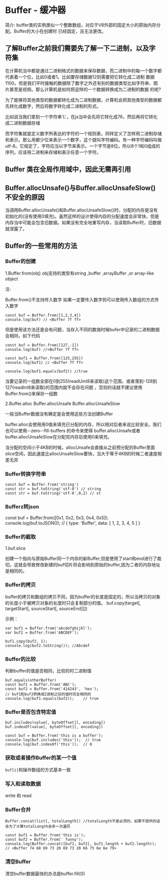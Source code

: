 # Buffer - 缓冲器

简介:
buffer类的实例类似一个整数数组，对应于V8外部的固定大小的原始内存分配。Buffer的大小在创建时
已经固定，且无法更改。

## 了解Buffer之前我们需要先了解一下二进制，以及字符集
在计算机当中都是通过二进制格式的数据来保存数据，而二进制中的每一个数字都代表着一个位，比如0或者1。比如要存储数据12则需要把它转化成二进制
数据1100。但是我们平时接触的数据除了数字之外还有别的数据类型比如字符串、图片甚至是视频。那么计算机是如何把这样的一个数据转换成为二进制的数据
的呢?

为了能够将其他类型的数据都转化成为二进制数据，计算机会把其他类型的数据都先转化成数字，然后将数字转化成二进制的形式。

比如说当我们拿到一个字符串'L'，在js当中会先将它转化成76，然后再将它转化成二进制数据存储

而字符集就是定义数字所表达的字符的一个规则表，同样定义了怎样用二进制存储和表示。那么用都少位来表示一个数字，这个就叫字符编码。有一种字符编码叫做utf-8。它规定了，字符应当以字节来表示。一个字节是8位。所以8个1和0组成的序列，应该用二进制来存储和表示任意一个字符。

## Buffer 类在全局作用域中，因此无需再引用

## Buffer.allocUnsafe()与Buffer.allocUnsafeSlow()不安全的原因

当调用Buffer.allocUnsafe()和Buffer.allocUnsafeSlow()时，分配的内存是没有初始化的(没有使用0填充)。虽然这样的设计使得内存的分配速度会非常快，但是内存当中可能会包含旧数据。如果没有完全地重写内存，当读取Buffer时，旧数据就泄露了。

## Buffer的一些常用的方法

### Buffer的创建

1.Buffer.from(obj) obj支持的类型有string ,buffer ,arrayBuffer ,or array-like object 

注:

Buffer.from()不支持传入数字 如果一定要传入数字则可以使用传入数组的方式传入数字
```
const buf = Buffer.from([1,2,3,4])
console.log(buf) // <Buffer 7f ff>
```

但是使用该方法还是会有问题，当存入不同的数值时候bufer中记录的二进制数据会相同，如下代码
```
const buf = Buffer.from([127,-1])
console.log(buf) //<Buffer 7f ff>

const buf1 = Buffer.from([125,255])
console.log(buf1) // <Buffer 7f ff>

console.log(buf1.equals(buf2)) //true
```
当要记录的一组数全部在0到255(readUint8来读取)这个范围，或者落到-128到127(readInt8来读取)的范围内就不会存在问题
，否则的话就不建议使用Buffer.from()来保存一组数

2.Buffer.alloc Buffer.allocUnsafe Buffer.allocUnsafeSlow

一般当Buffer数据没有确定是会使用这些方法创建Buffer

buffer.alloc会使用用0值来填充已分配的内存，所以相对后者来说比较安全。我们也可以使用--zero--fill-buffers 的命令来使得
buffer.allocUnsafe或者buffer.allocUnsafeSlow在分配完内存后使用0来填充。

当分配的空间小于4KB的时候，allocUnsafe会直接从之前预分配的Buffer里面slice空间，因此速度比allocUnsafeSlow要快，当大于等于4KB的时候二者速度相差无异

### Buffer转换字符串

```
const buf = Buffer.from('string')
const str = buf.toString('utf-8') // string
const str = buf.toString('utf-8',0,2) // st
```

### Bufferz转json

const buf = Buffer.from([0x1, 0x2, 0x3, 0x4, 0x5]);
console.log(buf.toJSON());    // { type: 'Buffer', data: [ 1, 2, 3, 4, 5 ] }

### Buffer的截取

1.buf.slice

创建一个指向与原始Buffer同一个内存的新Buffer,但是使用了start和end进行了裁切。这就会导致修改新建的buf切片将会影响到原始的buffer,因为二者的内存地址是相同的。

### Buffer的拷贝
buffer的拷贝和数组的拷贝不同，因为buffer的长度是固定的，所以当拷贝的对象的长度小于被拷贝对象的长度时只会复制部分的值。
buf.copy(target[, targetStart[, sourceStart[, sourceEnd]]])

示例：
```
var buf1 = Buffer.from('abcdefghijkl');
var buf2 = Buffer.from('ABCDEF');

buf1.copy(buf2, 1);
console.log(buf2.toString()); //Abcdef
```

### Buffer的比较
判断buffer的值是否相同，比较的时二进制值
```
buf.equals(otherBuffer)
const buf1 = Buffer.from('ABC');
const buf2 = Buffer.from('414243', 'hex'); 
// buf1和buf2转换成2进制之后的值时完全相同的
console.log(buf1.equals(buf2));    // true
```

### Buffer是否包含特定值
```
buf.includes(value[, byteOffset][, encoding])
buf.indexOf(value[, byteOffset][, encoding])

const buf = Buffer.from('this is a buffer');
console.log(buf.includes('this'));  // true
console.log(buf.indexOf('this'));  // 0
```

### 获取或者操作Buffer的某一个值

`buf[i]`和操作数组的方式基本一致

### 写入和读取数据
write 和 read

### Buffer合并
```
Buffer.concat(list[, totalLength]) //totalLength不是必须的，如果不提供的话会为了计算totalLength会多一次遍历

const buf1 = Buffer.from('this is');
const buf2 = Buffer.from(' funny');
console.log(Buffer.concat([buf1, buf2], buf1.length + buf2.length));
// <Buffer 74 68 69 73 20 69 73 20 66 75 6e 6e 79>
```

### 清空Buffer
清空buffer数据最快的办法是buffer.fill(0)